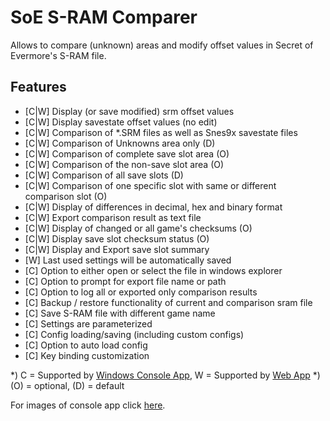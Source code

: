 # SoE S-RAM Comparer
Allows to compare (unknown) areas and modify offset values in Secret of Evermore's S-RAM file.

## Features
* [C|W] Display (or save modified) srm offset values
* [C|W] Display savestate offset values (no edit)
* [C|W] Comparison of *.SRM files as well as Snes9x savestate files  
* [C|W] Comparison of Unknowns area only (D) 
* [C|W] Comparison of complete save slot area (O)
* [C|W] Comparison of the non-save slot area (O)
* [C|W] Comparison of all save slots (D)
* [C|W] Comparison of one specific slot with same or different comparison slot (O)
* [C|W] Display of differences in decimal, hex and binary format
* [C|W] Export comparison result as text file
* [C|W] Display of changed or all game's checksums (O)
* [C|W] Display save slot checksum status (O)
* [C|W] Display and Export save slot summary
* [W] Last used settings will be automatically saved
* [C] Option to either open or select the file in windows explorer
* [C] Option to prompt for export file name or path
* [C] Option to log all or exported only comparison results
* [C] Backup / restore functionality of current and comparison sram file
* [C] Save S-RAM file with different game name
* [C] Settings are parameterized
* [C] Config loading/saving (including custom configs)
* [C] Option to auto load config
* [C] Key binding customization 

*) C = Supported by <a href=console-app>Windows Console App</a>, W = Supported by <a href=comparing>Web App</a>
*) (O) = optional, (D) = default

For images of console app click <a href=imagery>here</a>.